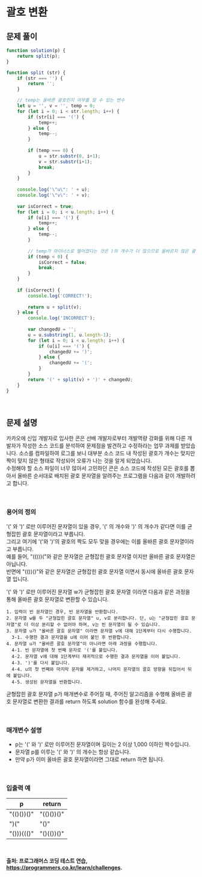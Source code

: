 # 괄호 변환

## 문제 풀이  

~~~javascript
function solution(p) {
    return split(p);
}

function split (str) {
    if (str === '') {
        return '';
    }

    // temp는 올바른 괄호인지 여부를 알 수 있는 변수
    let u = '', v = '', temp = 0;
    for (let i = 0; i < str.length; i++) {
        if (str[i] === '(') {
            temp++;
        } else {
            temp--;
        }
        
        if (temp === 0) {
            u = str.substr(0, i+1);
            v = str.substr(i+1);
            break;
        }
    }
    
    console.log('\"u\": ' + u);
    console.log('\"v\": ' + v);
    
    var isCorrect = true;
    for (let i = 0; i < u.length; i++) {
        if (u[i] === '(') {
            temp++;
        } else {
            temp--;
        }
        
        // temp가 마이너스로 떨어졌다는 것은 )의 개수가 더 많으므로 올바르지 않은 괄호 문자열
        if (temp < 0) {
            isCorrect = false;
            break;
        }
    }
    
    if (isCorrect) {
        console.log('CORRECT!');
        
        return u + split(v);
    } else {
        console.log('INCORRECT');
        
        var changedU = '';
        u = u.substring(1, u.length-1);
        for (let i = 0; i < u.length; i++) {
            if (u[i] === '(') {
                changedU += ')';
            } else {
                changedU += '(';
            }
        }
        return '(' + split(v) + ')' + changedU;
    }
}
~~~

<br/>

## 문제 설명    

카카오에 신입 개발자로 입사한 콘은 선배 개발자로부터 개발역량 강화를 위해 다른 개발자가 작성한 소스 코드를 분석하여 문제점을 발견하고 수정하라는 업무 과제를 받았습니다. 소스를 컴파일하여 로그를 보니 대부분 소스 코드 내 작성된 괄호가 개수는 맞지만 짝이 맞지 않은 형태로 작성되어 오류가 나는 것을 알게 되었습니다.
<br/>
수정해야 할 소스 파일이 너무 많아서 고민하던 콘은 소스 코드에 작성된 모든 괄호를 뽑아서 올바른 순서대로 배치된 괄호 문자열을 알려주는 프로그램을 다음과 같이 개발하려고 합니다.

<br/>

### 용어의 정의
'(' 와 ')' 로만 이루어진 문자열이 있을 경우, '(' 의 개수와 ')' 의 개수가 같다면 이를 균형잡힌 괄호 문자열이라고 부릅니다.<br/>
그리고 여기에 '('와 ')'의 괄호의 짝도 모두 맞을 경우에는 이를 올바른 괄호 문자열이라고 부릅니다.<br/>
예를 들어, "(()))("와 같은 문자열은 균형잡힌 괄호 문자열 이지만 올바른 괄호 문자열은 아닙니다.<br/>
반면에 "(())()"와 같은 문자열은 균형잡힌 괄호 문자열 이면서 동시에 올바른 괄호 문자열 입니다.<br/>

'(' 와 ')' 로만 이루어진 문자열 w가 균형잡힌 괄호 문자열 이라면 다음과 같은 과정을 통해 올바른 괄호 문자열로 변환할 수 있습니다.


~~~
1. 입력이 빈 문자열인 경우, 빈 문자열을 반환합니다. 
2. 문자열 w를 두 "균형잡힌 괄호 문자열" u, v로 분리합니다. 단, u는 "균형잡힌 괄호 문자열"로 더 이상 분리할 수 없어야 하며, v는 빈 문자열이 될 수 있습니다. 
3. 문자열 u가 "올바른 괄호 문자열" 이라면 문자열 v에 대해 1단계부터 다시 수행합니다. 
  3-1. 수행한 결과 문자열을 u에 이어 붙인 후 반환합니다. 
4. 문자열 u가 "올바른 괄호 문자열"이 아니라면 아래 과정을 수행합니다. 
  4-1. 빈 문자열에 첫 번째 문자로 '('를 붙입니다. 
  4-2. 문자열 v에 대해 1단계부터 재귀적으로 수행한 결과 문자열을 이어 붙입니다. 
  4-3. ')'를 다시 붙입니다. 
  4-4. u의 첫 번째와 마지막 문자를 제거하고, 나머지 문자열의 괄호 방향을 뒤집어서 뒤에 붙입니다. 
  4-5. 생성된 문자열을 반환합니다.
~~~

균형잡힌 괄호 문자열 p가 매개변수로 주어질 때, 주어진 알고리즘을 수행해 올바른 괄호 문자열로 변환한 결과를 return 하도록 solution 함수를 완성해 주세요.

<br/>

### 매개변수 설명

- p는 '(' 와 ')' 로만 이루어진 문자열이며 길이는 2 이상 1,000 이하인 짝수입니다.
- 문자열 p를 이루는 '(' 와 ')' 의 개수는 항상 같습니다.
- 만약 p가 이미 올바른 괄호 문자열이라면 그대로 return 하면 됩니다.

<br/>

### 입출력 예

|p|return|
|---|---|
|"(()())()"|"(()())()"|
|")("|"()"|
|"()))((()"|"()(())()"|

<br/>

**출처: 프로그래머스 코딩 테스트 연습, https://programmers.co.kr/learn/challenges.**